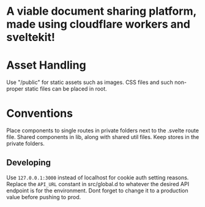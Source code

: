 # A viable document sharing platform, made using cloudflare workers and sveltekit!

# Asset Handling
Use "/public" for static assets such as images. CSS files and such non-proper static files can be placed in root.

# Conventions
Place components to single routes in private folders next to the .svelte route file. Shared components in lib, along
with shared util files. Keep stores in the private folders.
## Developing
Use `127.0.0.1:3000` instead of localhost for cookie auth setting reasons. Replace the `API_URL` constant in src/global.d to whatever the desired API endpoint is for the environment. Dont forget to change it to a production value before pushing to prod.